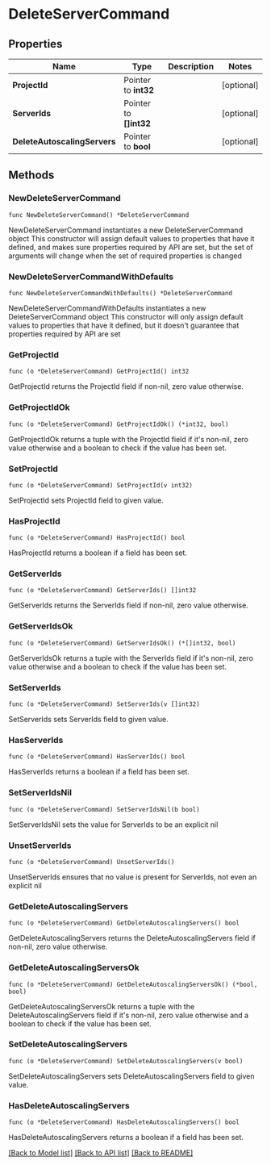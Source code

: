 # DeleteServerCommand

## Properties

Name | Type | Description | Notes
------------ | ------------- | ------------- | -------------
**ProjectId** | Pointer to **int32** |  | [optional] 
**ServerIds** | Pointer to **[]int32** |  | [optional] 
**DeleteAutoscalingServers** | Pointer to **bool** |  | [optional] 

## Methods

### NewDeleteServerCommand

`func NewDeleteServerCommand() *DeleteServerCommand`

NewDeleteServerCommand instantiates a new DeleteServerCommand object
This constructor will assign default values to properties that have it defined,
and makes sure properties required by API are set, but the set of arguments
will change when the set of required properties is changed

### NewDeleteServerCommandWithDefaults

`func NewDeleteServerCommandWithDefaults() *DeleteServerCommand`

NewDeleteServerCommandWithDefaults instantiates a new DeleteServerCommand object
This constructor will only assign default values to properties that have it defined,
but it doesn't guarantee that properties required by API are set

### GetProjectId

`func (o *DeleteServerCommand) GetProjectId() int32`

GetProjectId returns the ProjectId field if non-nil, zero value otherwise.

### GetProjectIdOk

`func (o *DeleteServerCommand) GetProjectIdOk() (*int32, bool)`

GetProjectIdOk returns a tuple with the ProjectId field if it's non-nil, zero value otherwise
and a boolean to check if the value has been set.

### SetProjectId

`func (o *DeleteServerCommand) SetProjectId(v int32)`

SetProjectId sets ProjectId field to given value.

### HasProjectId

`func (o *DeleteServerCommand) HasProjectId() bool`

HasProjectId returns a boolean if a field has been set.

### GetServerIds

`func (o *DeleteServerCommand) GetServerIds() []int32`

GetServerIds returns the ServerIds field if non-nil, zero value otherwise.

### GetServerIdsOk

`func (o *DeleteServerCommand) GetServerIdsOk() (*[]int32, bool)`

GetServerIdsOk returns a tuple with the ServerIds field if it's non-nil, zero value otherwise
and a boolean to check if the value has been set.

### SetServerIds

`func (o *DeleteServerCommand) SetServerIds(v []int32)`

SetServerIds sets ServerIds field to given value.

### HasServerIds

`func (o *DeleteServerCommand) HasServerIds() bool`

HasServerIds returns a boolean if a field has been set.

### SetServerIdsNil

`func (o *DeleteServerCommand) SetServerIdsNil(b bool)`

 SetServerIdsNil sets the value for ServerIds to be an explicit nil

### UnsetServerIds
`func (o *DeleteServerCommand) UnsetServerIds()`

UnsetServerIds ensures that no value is present for ServerIds, not even an explicit nil
### GetDeleteAutoscalingServers

`func (o *DeleteServerCommand) GetDeleteAutoscalingServers() bool`

GetDeleteAutoscalingServers returns the DeleteAutoscalingServers field if non-nil, zero value otherwise.

### GetDeleteAutoscalingServersOk

`func (o *DeleteServerCommand) GetDeleteAutoscalingServersOk() (*bool, bool)`

GetDeleteAutoscalingServersOk returns a tuple with the DeleteAutoscalingServers field if it's non-nil, zero value otherwise
and a boolean to check if the value has been set.

### SetDeleteAutoscalingServers

`func (o *DeleteServerCommand) SetDeleteAutoscalingServers(v bool)`

SetDeleteAutoscalingServers sets DeleteAutoscalingServers field to given value.

### HasDeleteAutoscalingServers

`func (o *DeleteServerCommand) HasDeleteAutoscalingServers() bool`

HasDeleteAutoscalingServers returns a boolean if a field has been set.


[[Back to Model list]](../README.md#documentation-for-models) [[Back to API list]](../README.md#documentation-for-api-endpoints) [[Back to README]](../README.md)



